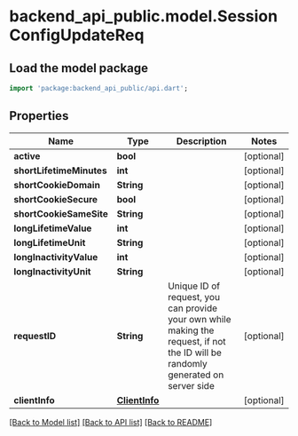 # backend_api_public.model.SessionConfigUpdateReq

## Load the model package
```dart
import 'package:backend_api_public/api.dart';
```

## Properties
Name | Type | Description | Notes
------------ | ------------- | ------------- | -------------
**active** | **bool** |  | [optional] 
**shortLifetimeMinutes** | **int** |  | [optional] 
**shortCookieDomain** | **String** |  | [optional] 
**shortCookieSecure** | **bool** |  | [optional] 
**shortCookieSameSite** | **String** |  | [optional] 
**longLifetimeValue** | **int** |  | [optional] 
**longLifetimeUnit** | **String** |  | [optional] 
**longInactivityValue** | **int** |  | [optional] 
**longInactivityUnit** | **String** |  | [optional] 
**requestID** | **String** | Unique ID of request, you can provide your own while making the request, if not the ID will be randomly generated on server side | [optional] 
**clientInfo** | [**ClientInfo**](ClientInfo.md) |  | [optional] 

[[Back to Model list]](../README.md#documentation-for-models) [[Back to API list]](../README.md#documentation-for-api-endpoints) [[Back to README]](../README.md)


